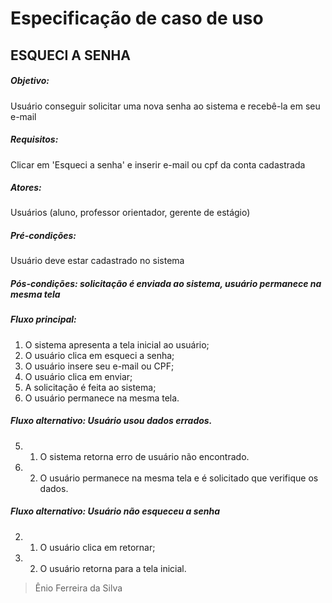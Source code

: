 # Especificação de caso de uso 
## ESQUECI A SENHA 

##### Objetivo:
Usuário conseguir solicitar uma nova senha ao sistema e recebê-la em seu e-mail 

##### Requisitos: 
Clicar em 'Esqueci a senha' e inserir e-mail ou cpf da conta cadastrada 
##### Atores:
Usuários (aluno, professor orientador, gerente de estágio) 
##### Pré-condições: 
Usuário deve estar cadastrado no sistema 
##### Pós-condições: solicitação é enviada ao sistema, usuário permanece na mesma tela 

##### Fluxo principal: 
1. O sistema apresenta a tela inicial ao usuário; 
2.  O usuário clica em esqueci a senha; 
3. O usuário insere seu e-mail ou CPF; 
4. O usuário clica em enviar; 
5. A solicitação é feita ao sistema; 
6. O usuário permanece na mesma tela. 
##### Fluxo alternativo: Usuário usou dados errados.

5. 1. O sistema retorna erro de usuário não encontrado.
5. 2. O usuário permanece na mesma tela e é solicitado que verifique os dados.
#####  Fluxo alternativo:  Usuário não esqueceu a senha
2. 1. O usuário clica em retornar; 
2. 2. O usuário retorna para a tela inicial.


>Ênio Ferreira da Silva
